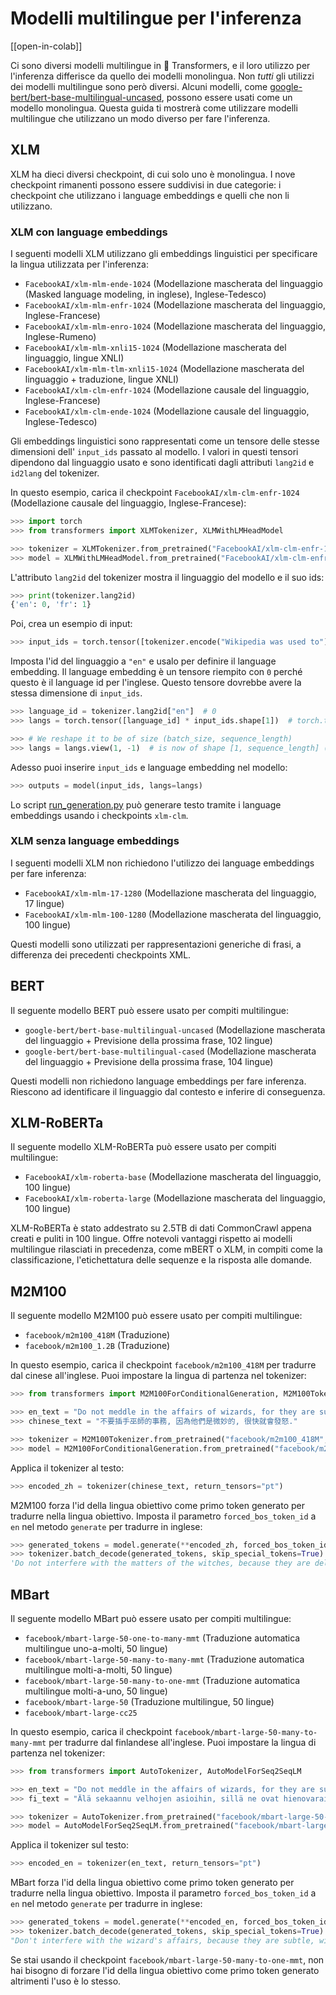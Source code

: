 <!--Copyright 2022 The HuggingFace Team. All rights reserved.

Licensed under the Apache License, Version 2.0 (the "License"); you may not use this file except in compliance with
the License. You may obtain a copy of the License at

http://www.apache.org/licenses/LICENSE-2.0

Unless required by applicable law or agreed to in writing, software distributed under the License is distributed on
an "AS IS" BASIS, WITHOUT WARRANTIES OR CONDITIONS OF ANY KIND, either express or implied. See the License for the
specific language governing permissions and limitations under the License.

⚠️ Note that this file is in Markdown but contain specific syntax for our doc-builder (similar to MDX) that may not be
rendered properly in your Markdown viewer.

-->

# Modelli multilingue per l'inferenza

[[open-in-colab]]

Ci sono diversi modelli multilingue in 🤗 Transformers, e il loro utilizzo per l'inferenza differisce da quello dei modelli monolingua. Non *tutti* gli utilizzi dei modelli multilingue sono però diversi. Alcuni modelli, come [google-bert/bert-base-multilingual-uncased](https://huggingface.co/google-bert/bert-base-multilingual-uncased), possono essere usati come un modello monolingua. Questa guida ti mostrerà come utilizzare modelli multilingue che utilizzano un modo diverso per fare l'inferenza.

## XLM

XLM ha dieci diversi checkpoint, di cui solo uno è monolingua. I nove checkpoint rimanenti possono essere suddivisi in due categorie: i checkpoint che utilizzano i language embeddings e quelli che non li utilizzano.

### XLM con language embeddings

I seguenti modelli XLM utilizzano gli embeddings linguistici per specificare la lingua utilizzata per l'inferenza:

- `FacebookAI/xlm-mlm-ende-1024` (Modellazione mascherata del linguaggio (Masked language modeling, in inglese), Inglese-Tedesco)
- `FacebookAI/xlm-mlm-enfr-1024` (Modellazione mascherata del linguaggio, Inglese-Francese)
- `FacebookAI/xlm-mlm-enro-1024` (Modellazione mascherata del linguaggio, Inglese-Rumeno)
- `FacebookAI/xlm-mlm-xnli15-1024` (Modellazione mascherata del linguaggio, lingue XNLI)
- `FacebookAI/xlm-mlm-tlm-xnli15-1024` (Modellazione mascherata del linguaggio + traduzione, lingue XNLI)
- `FacebookAI/xlm-clm-enfr-1024` (Modellazione causale del linguaggio, Inglese-Francese)
- `FacebookAI/xlm-clm-ende-1024` (Modellazione causale del linguaggio, Inglese-Tedesco)

Gli embeddings linguistici sono rappresentati come un tensore delle stesse dimensioni dell' `input_ids` passato al modello. I valori in questi tensori dipendono dal linguaggio usato e sono identificati dagli attributi `lang2id` e `id2lang` del tokenizer.

In questo esempio, carica il checkpoint `FacebookAI/xlm-clm-enfr-1024` (Modellazione causale del linguaggio, Inglese-Francese):

```py
>>> import torch
>>> from transformers import XLMTokenizer, XLMWithLMHeadModel

>>> tokenizer = XLMTokenizer.from_pretrained("FacebookAI/xlm-clm-enfr-1024")
>>> model = XLMWithLMHeadModel.from_pretrained("FacebookAI/xlm-clm-enfr-1024")
```

L'attributo `lang2id` del tokenizer mostra il linguaggio del modello e il suo ids:

```py
>>> print(tokenizer.lang2id)
{'en': 0, 'fr': 1}
```

Poi, crea un esempio di input:

```py
>>> input_ids = torch.tensor([tokenizer.encode("Wikipedia was used to")])  # batch size of 1
```

Imposta l'id del linguaggio a `"en"` e usalo per definire il language embedding. Il language embedding è un tensore riempito con `0` perché questo è il language id per l'inglese. Questo tensore dovrebbe avere la stessa dimensione di `input_ids`.

```py
>>> language_id = tokenizer.lang2id["en"]  # 0
>>> langs = torch.tensor([language_id] * input_ids.shape[1])  # torch.tensor([0, 0, 0, ..., 0])

>>> # We reshape it to be of size (batch_size, sequence_length)
>>> langs = langs.view(1, -1)  # is now of shape [1, sequence_length] (we have a batch size of 1)
```

Adesso puoi inserire `input_ids` e language embedding nel modello:

```py
>>> outputs = model(input_ids, langs=langs)
```

Lo script [run_generation.py](https://github.com/huggingface/transformers/tree/main/examples/pytorch/text-generation/run_generation.py) può generare testo tramite i language embeddings usando i checkpoints `xlm-clm`.

### XLM senza language embeddings

I seguenti modelli XLM non richiedono l'utilizzo dei language embeddings per fare inferenza:

- `FacebookAI/xlm-mlm-17-1280` (Modellazione mascherata del linguaggio, 17 lingue)
- `FacebookAI/xlm-mlm-100-1280` (Modellazione mascherata del linguaggio, 100 lingue)

Questi modelli sono utilizzati per rappresentazioni generiche di frasi, a differenza dei precedenti checkpoints XML.

## BERT

Il seguente modello BERT può essere usato per compiti multilingue:

- `google-bert/bert-base-multilingual-uncased` (Modellazione mascherata del linguaggio + Previsione della prossima frase, 102 lingue)
- `google-bert/bert-base-multilingual-cased` (Modellazione mascherata del linguaggio + Previsione della prossima frase, 104 lingue)

Questi modelli non richiedono language embeddings per fare inferenza. Riescono ad identificare il linguaggio dal contesto e inferire di conseguenza.

## XLM-RoBERTa

Il seguente modello XLM-RoBERTa può essere usato per compiti multilingue:

- `FacebookAI/xlm-roberta-base` (Modellazione mascherata del linguaggio, 100 lingue)
- `FacebookAI/xlm-roberta-large` (Modellazione mascherata del linguaggio, 100 lingue)

XLM-RoBERTa è stato addestrato su 2.5TB di dati CommonCrawl appena creati e puliti in 100 lingue. Offre notevoli vantaggi rispetto ai modelli multilingue rilasciati in precedenza, come mBERT o XLM, in compiti come la classificazione, l'etichettatura delle sequenze e la risposta alle domande.

## M2M100

Il seguente modello M2M100 può essere usato per compiti multilingue:

- `facebook/m2m100_418M` (Traduzione)
- `facebook/m2m100_1.2B` (Traduzione)

In questo esempio, carica il checkpoint `facebook/m2m100_418M`  per tradurre dal cinese all'inglese. Puoi impostare la lingua di partenza nel tokenizer:

```py
>>> from transformers import M2M100ForConditionalGeneration, M2M100Tokenizer

>>> en_text = "Do not meddle in the affairs of wizards, for they are subtle and quick to anger."
>>> chinese_text = "不要插手巫師的事務, 因為他們是微妙的, 很快就會發怒."

>>> tokenizer = M2M100Tokenizer.from_pretrained("facebook/m2m100_418M", src_lang="zh")
>>> model = M2M100ForConditionalGeneration.from_pretrained("facebook/m2m100_418M")
```

Applica il tokenizer al testo:

```py
>>> encoded_zh = tokenizer(chinese_text, return_tensors="pt")
```

M2M100 forza l'id della lingua obiettivo come primo token generato per tradurre nella lingua obiettivo. Imposta il parametro `forced_bos_token_id` a `en` nel metodo `generate` per tradurre in inglese:

```py
>>> generated_tokens = model.generate(**encoded_zh, forced_bos_token_id=tokenizer.get_lang_id("en"))
>>> tokenizer.batch_decode(generated_tokens, skip_special_tokens=True)
'Do not interfere with the matters of the witches, because they are delicate and will soon be angry.'
```

## MBart

Il seguente modello MBart può essere usato per compiti multilingue:

- `facebook/mbart-large-50-one-to-many-mmt` (Traduzione automatica multilingue uno-a-molti, 50 lingue)
- `facebook/mbart-large-50-many-to-many-mmt` (Traduzione automatica multilingue molti-a-molti, 50 lingue)
- `facebook/mbart-large-50-many-to-one-mmt` (Traduzione automatica multilingue molti-a-uno, 50 lingue)
- `facebook/mbart-large-50` (Traduzione multilingue, 50 lingue)
- `facebook/mbart-large-cc25`

In questo esempio, carica il checkpoint `facebook/mbart-large-50-many-to-many-mmt` per tradurre dal finlandese all'inglese. Puoi impostare la lingua di partenza nel tokenizer:

```py
>>> from transformers import AutoTokenizer, AutoModelForSeq2SeqLM

>>> en_text = "Do not meddle in the affairs of wizards, for they are subtle and quick to anger."
>>> fi_text = "Älä sekaannu velhojen asioihin, sillä ne ovat hienovaraisia ja nopeasti vihaisia."

>>> tokenizer = AutoTokenizer.from_pretrained("facebook/mbart-large-50-many-to-many-mmt", src_lang="fi_FI")
>>> model = AutoModelForSeq2SeqLM.from_pretrained("facebook/mbart-large-50-many-to-many-mmt")
```

Applica il tokenizer sul testo:

```py
>>> encoded_en = tokenizer(en_text, return_tensors="pt")
```

MBart forza l'id della lingua obiettivo come primo token generato per tradurre nella lingua obiettivo. Imposta il parametro `forced_bos_token_id` a `en` nel metodo `generate` per tradurre in inglese:

```py
>>> generated_tokens = model.generate(**encoded_en, forced_bos_token_id=tokenizer.lang_code_to_id("en_XX"))
>>> tokenizer.batch_decode(generated_tokens, skip_special_tokens=True)
"Don't interfere with the wizard's affairs, because they are subtle, will soon get angry."
```

Se stai usando il checkpoint `facebook/mbart-large-50-many-to-one-mmt`, non hai bisogno di forzare l'id della lingua obiettivo come primo token generato altrimenti l'uso è lo stesso.